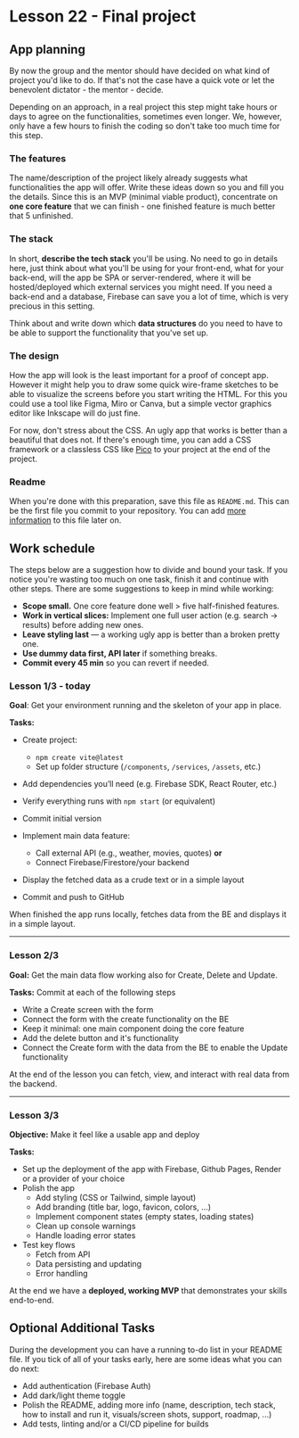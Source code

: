# Lesson 22 -  Final project

## App planning

By now the group and the mentor should have decided on what kind of project you'd like to do. If that's not the case have a quick vote or let the benevolent dictator - the mentor - decide.

Depending on an approach, in a real project this step might take hours or days to agree on the functionalities, sometimes even longer. We, however, only have a few hours to finish the coding so don't take too much time for this step.

### The features

The name/description of the project likely already suggests what functionalities the app will offer. Write these ideas down so you and fill you the details. Since this is an MVP (minimal viable product), concentrate on **one core feature** that we can finish - one finished feature is much better that 5 unfinished.

### The stack

In short, **describe the tech stack** you'll be using. No need to go in details here, just think about what you'll be using for your front-end, what for your back-end, will the app be SPA or server-rendered, where it will be hosted/deployed which external services you might need. If you need a back-end and a database, Firebase can save you a lot of time, which is very precious in this setting.

Think about and write down which **data structures** do you need to have to be able to support the functionality that you've set up.

### The design

How the app will look is the least important for a proof of concept app. However it might help you to draw some quick wire-frame  sketches to be able to visualize the screens before you start writing the HTML. For this you could use a tool like Figma, Miro or Canva, but a simple vector graphics editor like Inkscape will do just fine.

For now, don't stress about the CSS. An ugly app that works is better than a beautiful that does not. If there's enough time, you can add a CSS framework or a classless CSS like [Pico](https://github.com/picocss/pico) to your project at the end of the project.

### Readme

When you're done with this preparation, save this file as `README.md`. This can be the first file you commit to your repository. You can add [more information](https://www.makeareadme.com/) to this file later on.

## Work schedule

The steps below are a suggestion how to divide and bound your task. If you notice you're wasting too much on one task, finish it and continue with other steps. There are some suggestions to keep in mind while working:

- **Scope small.** One core feature done well > five half-finished features.
- **Work in vertical slices:** Implement one full user action (e.g. search → results) before adding new ones.
- **Leave styling last** — a working ugly app is better than a broken pretty one.
- **Use dummy data first, API later** if something breaks.
- **Commit every 45 min** so you can revert if needed.

### Lesson 1/3 - today

**Goal**: Get your environment running and the skeleton of your app in place.

**Tasks:**

- Create project:
  - `npm create vite@latest`
  - Set up folder structure (`/components`, `/services`, `/assets`, etc.)
- Add dependencies you’ll need (e.g. Firebase SDK, React Router, etc.)
- Verify everything runs with `npm start` (or equivalent)
- Commit initial version 

- Implement main data feature:
  - Call external API (e.g., weather, movies, quotes) **or**
  - Connect Firebase/Firestore/your backend
- Display the fetched data as a crude text or in a simple layout
- Commit and push to GitHub

When finished the app runs locally, fetches data from the BE and displays it in a simple layout.

------

### Lesson 2/3

**Goal:** Get the main data flow working also for Create, Delete and Update.

**Tasks:**
Commit at each of the following steps

- Write a Create screen with the form
- Connect the form with the create functionality on the BE
- Keep it minimal: one main component doing the core feature
- Add the delete button and it's functionality
- Connect the Create form with the data from the BE to enable the Update functionality

At the end of the lesson you can fetch, view, and interact with real data from the backend.

----

### Lesson 3/3

**Objective:** Make it feel like a usable app and deploy

**Tasks:** 

- Set up the deployment of the app with Firebase, Github Pages, Render or a provider of your choice
- Polish the app
  - Add styling (CSS or Tailwind, simple layout)
  - Add branding (title bar, logo, favicon, colors, ...)
  - Implement component states (empty states, loading states)
  - Clean up console warnings
  - Handle loading error states
- Test key flows
  - Fetch from API
  - Data persisting and updating
  - Error handling

At the end we have a **deployed, working MVP** that demonstrates your skills end-to-end.



## Optional Additional Tasks

During the development you can have a running to-do list in your README file. If you tick of all of your tasks early, here are some ideas what you can do next:

- Add authentication (Firebase Auth)
- Add dark/light theme toggle
- Polish the README, adding more info (name, description, tech stack, how to install and run it, visuals/screen shots, support, roadmap, ...)
- Add tests, linting and/or a CI/CD pipeline for builds
